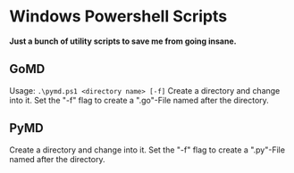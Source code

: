 # Windows Powershell Scripts

**Just a bunch of utility scripts to save me from going insane.**

## GoMD
Usage: ```.\pymd.ps1 <directory name> [-f]```
Create a directory and change into it. Set the "-f" flag to create a ".go"-File named after the directory.

## PyMD
Create a directory and change into it. Set the "-f" flag to create a ".py"-File named after the directory.
